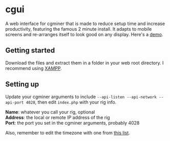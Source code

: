 cgui
==========

A web interface for cgminer that is made to reduce setup time and increase productivity, featuring the famous 2 minute install. It adapts to mobile screens and re-arranges itself to look good on any display. Here's a [demo](http://patel.no-ip.biz).

Getting started
----------
Download the files and extract them in a folder in your web root directory. I recommend using [XAMPP](http://www.apachefriends.org/en/xampp.html).

Setting up
----------
Update your cgminer arguments to include ```--api-listen --api-network --api-port 4028```, then edit ```index.php``` with your rig info.

**Name**: whatever you call your rig, optional  
**Address**: the local or remote IP address of the rig  
**Port**: the port you set in the cgminer arguments, probably 4028

Also, remember to edit the timezone with one from [this list](http://php.net/manual/en/timezones.php).
